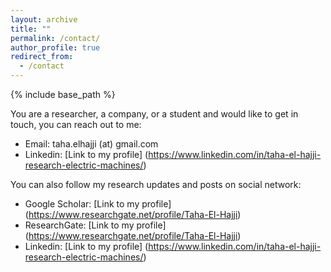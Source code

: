 ```yaml
---
layout: archive
title: ""
permalink: /contact/
author_profile: true
redirect_from:
  - /contact
---
```


{% include base_path %}


You are a researcher, a company, or a student and would like to get in touch, you can reach out to me:
- Email: taha.elhajji (at) gmail.com
- Linkedin: [Link to my profile] (https://www.linkedin.com/in/taha-el-hajji-research-electric-machines/)

You can also follow my research updates and posts on social network:
- Google Scholar: [Link to my profile] (https://www.researchgate.net/profile/Taha-El-Hajji)
- ResearchGate: [Link to my profile] (https://www.researchgate.net/profile/Taha-El-Hajji)
- Linkedin: [Link to my profile] (https://www.linkedin.com/in/taha-el-hajji-research-electric-machines/)

<!---
<a href="mailto:taha.elhajji@gmail.com">
 <img src="https://github.com/tahaelhajji/tahaelhajji.github.io/assets/38730694/37ca1611-faec-4a0e-a97f-adb993a6a8b1" hspace="20" style="width:80px;height:60px;"/> 
</a>
<a href="https://www.researchgate.net/profile/Taha-El-Hajji">
 <img src="https://github.com/tahaelhajji/tahaelhajji.github.io/assets/38730694/ca33c5b7-787e-4f5e-a913-b398e95f4645" hspace="20" style="width:60px;height:60px;"/> 
</a>
<a href="https://www.linkedin.com/in/taha-el-hajji-research-electric-machines/">
 <img src="https://github.com/tahaelhajji/tahaelhajji.github.io/assets/38730694/5c05a2a1-b282-49f6-aea3-3974d9759b77" hspace="20" style="width:60px;height:60px;"/>
</a>
--->



